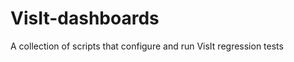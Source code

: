 VisIt-dashboards
================

A collection of scripts that configure and run VisIt regression tests
